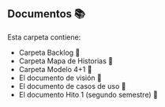 ## Documentos 📚
Esta carpeta contiene:
* Carpeta Backlog 📅
* Carpeta Mapa de Historias 📂
* Carpeta Modelo 4+1 📂
* El documento de visión 📄
* El documento de casos de uso 📄
* El documento Hito 1 (segundo semestre) 📄